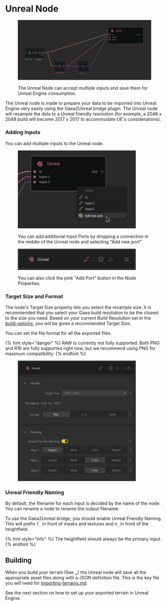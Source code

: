 # Unreal Node

<figure><img src="../../../.gitbook/assets/Gaea_-_Untitled_10-13-41-AM.png" alt=""><figcaption><p>The Unreal Node can accept multiple inputs and save them for Unreal Engine consumption.</p></figcaption></figure>

The Unreal node is made to prepare your data to be imported into Unreal Engine very easily using the Gaea2Unreal bridge plugin. The Unreal node will resample the data to a Unreal friendly resolution (for example, a 2048 x 2048 build will become 2017 x 2017 to accommodate UE's considerations).

### Adding Inputs

You can add multiple inputs to the Unreal node.

<figure><img src="../../../.gitbook/assets/Gaea_-_Untitled_10-15-28-AM.png" alt="" width="375"><figcaption><p>You can add additional Input Ports by dropping a connection in the middle of the Unreal node and selecting "Add new port"</p></figcaption></figure>

<figure><img src="../../../.gitbook/assets/Gaea_-_Untitled_10-15-53-AM.png" alt="" width="375"><figcaption><p>You can also click the pink "Add Port" button in the Node Properties.</p></figcaption></figure>

### Target Size and Format

The node's Target Size property lets you select the resample size. It is recommended that you select your Gaea build resolution to be the closest to the size you need. Based on your current Build Resolution set in the [build-options](../build-options/ "mention"), you will be given a recommended Target Size.

You can set the file format for all the exported files.

{% hint style="danger" %}
RAW is currently not fully supported. Both PNG and R16 are fully supported right now, but we recommend using PNG for maximum compatibility.
{% endhint %}

<figure><img src="../../../.gitbook/assets/image (33).png" alt="" width="375"><figcaption></figcaption></figure>

### Unreal Friendly Naming

By default, the filename for each input is decided by the name of the node. You can rename a node to rename the output filename.

To use the Gaea2Unreal bridge, you should enable Unreal Friendly Naming. This will prefix `T_` in front of masks and textures and `H_` in front of the heightfield.

{% hint style="info" %}
The heightfield should always be the primary input.
{% endhint %}

## Building

When you build your terrain (See [..](../ "mention")) the Unreal node will save all the appropriate asset files along with a JSON definition file. This is the key file you will need for [importing-terrains.md](../../../plugins/gaea2unreal/importing-terrains.md "mention").

See the next section on how to set up your exported terrain in Unreal Engine.
